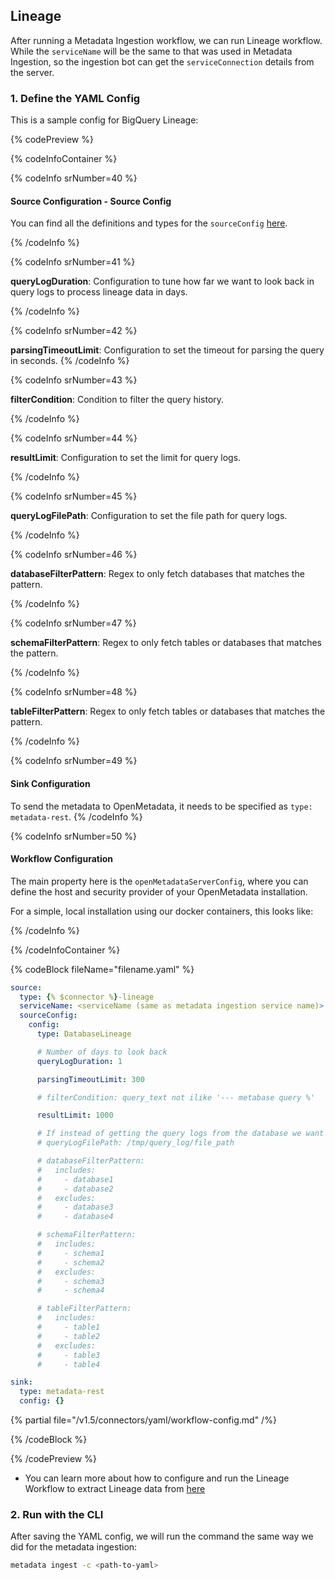 ## Lineage

After running a Metadata Ingestion workflow, we can run Lineage workflow.
While the `serviceName` will be the same to that was used in Metadata Ingestion, so the ingestion bot can get the `serviceConnection` details from the server.


### 1. Define the YAML Config

This is a sample config for BigQuery Lineage:

{% codePreview %}

{% codeInfoContainer %}

{% codeInfo srNumber=40 %}
#### Source Configuration - Source Config

You can find all the definitions and types for the  `sourceConfig` [here](https://github.com/open-metadata/OpenMetadata/blob/main/openmetadata-spec/src/main/resources/json/schema/metadataIngestion/databaseServiceQueryLineagePipeline.json).

{% /codeInfo %}

{% codeInfo srNumber=41 %}

**queryLogDuration**: Configuration to tune how far we want to look back in query logs to process lineage data in days.

{% /codeInfo %}

{% codeInfo srNumber=42 %}

**parsingTimeoutLimit**: Configuration to set the timeout for parsing the query in seconds.
{% /codeInfo %}

{% codeInfo srNumber=43 %}

**filterCondition**: Condition to filter the query history.

{% /codeInfo %}

{% codeInfo srNumber=44 %}

**resultLimit**: Configuration to set the limit for query logs.

{% /codeInfo %}

{% codeInfo srNumber=45 %}

**queryLogFilePath**: Configuration to set the file path for query logs.

{% /codeInfo %}

{% codeInfo srNumber=46 %}

**databaseFilterPattern**: Regex to only fetch databases that matches the pattern.

{% /codeInfo %}

{% codeInfo srNumber=47 %}

**schemaFilterPattern**: Regex to only fetch tables or databases that matches the pattern.

{% /codeInfo %}

{% codeInfo srNumber=48 %}

**tableFilterPattern**: Regex to only fetch tables or databases that matches the pattern.

{% /codeInfo %}


{% codeInfo srNumber=49 %}

#### Sink Configuration

To send the metadata to OpenMetadata, it needs to be specified as `type: metadata-rest`.
{% /codeInfo %}


{% codeInfo srNumber=50 %}

#### Workflow Configuration

The main property here is the `openMetadataServerConfig`, where you can define the host and security provider of your OpenMetadata installation.

For a simple, local installation using our docker containers, this looks like:

{% /codeInfo %}

{% /codeInfoContainer %}

{% codeBlock fileName="filename.yaml" %}


```yaml {% srNumber=40 %}
source:
  type: {% $connector %}-lineage
  serviceName: <serviceName (same as metadata ingestion service name)>
  sourceConfig:
    config:
      type: DatabaseLineage
```

```yaml {% srNumber=41 %}
      # Number of days to look back
      queryLogDuration: 1
```
```yaml {% srNumber=42 %}
      parsingTimeoutLimit: 300
```
```yaml {% srNumber=43 %}
      # filterCondition: query_text not ilike '--- metabase query %'
```
```yaml {% srNumber=44 %}
      resultLimit: 1000
```
```yaml {% srNumber=45 %}
      # If instead of getting the query logs from the database we want to pass a file with the queries
      # queryLogFilePath: /tmp/query_log/file_path
```
```yaml {% srNumber=46 %}
      # databaseFilterPattern:
      #   includes:
      #     - database1
      #     - database2
      #   excludes:
      #     - database3
      #     - database4
```
```yaml {% srNumber=47 %}
      # schemaFilterPattern:
      #   includes:
      #     - schema1
      #     - schema2
      #   excludes:
      #     - schema3
      #     - schema4
```
```yaml {% srNumber=48 %}
      # tableFilterPattern:
      #   includes:
      #     - table1
      #     - table2
      #   excludes:
      #     - table3
      #     - table4
```

```yaml {% srNumber=49 %}
sink:
  type: metadata-rest
  config: {}
```

{% partial file="/v1.5/connectors/yaml/workflow-config.md" /%}

{% /codeBlock %}

{% /codePreview %}

- You can learn more about how to configure and run the Lineage Workflow to extract Lineage data from [here](/connectors/ingestion/workflows/lineage)

### 2. Run with the CLI

After saving the YAML config, we will run the command the same way we did for the metadata ingestion:

```bash
metadata ingest -c <path-to-yaml>
```